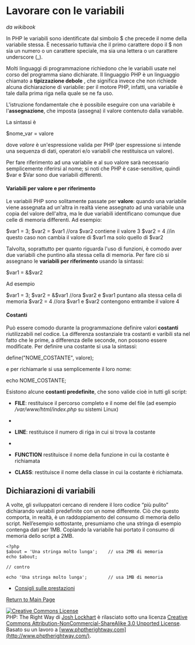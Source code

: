 # **Lavorare con le variabili**
*da wikibook*

In PHP le variabili sono identificate dal simbolo $ che precede il nome
della variabile stessa. È necessario tuttavia che il primo carattere
dopo il $ non sia un numero o un carattere speciale, ma sia una
lettera o un carattere underscore (_).

Molti linguaggi di programmazione richiedono che le variabili usate nel
corso del programma siano dichiarate. Il linguaggio PHP è un
linguaggio chiamato a **tipizzazione debole** , che significa
invece che non richiede alcuna dichiarazione di variabile: per il
motore PHP, infatti, una variabile è tale dalla prima riga nella
quale se ne fa uso.

L'istruzione fondamentale che è possibile eseguire con una variabile è
l'**assegnazione**, che imposta (assegna) il valore contenuto dalla variabile. 

La sintassi è

$nome_var = valore

dove _valore_ è un'espressione valida per PHP (per espressione si intende una
sequenza di dati, operatori e/o variabili che restituisca un valore). 

Per fare riferimento ad una
variabile e al suo valore sarà necessario semplicemente riferirsi al
nome; si noti che PHP è case-sensitive, quindi $var e $Var sono due variabili differenti. 

#### **Variabili per valore e per riferimento**

Le variabili PHP sono solitamente passate per **valore**:
quando una variabile viene assegnata ad un'altra in realtà viene
assegnato ad una variabile una copia del valore dell'altra, ma le due
variabili identificano comunque due celle di memoria differenti. Ad
esempio:

$var1 = 3;
$var2 = $var1 //ora $var2 contiene il valore 3
$var2 = 4 //in questo caso non cambia il valore di $var1 ma solo quello di $var2

Talvolta, soprattutto per quanto
riguarda l'uso di funzioni, è comodo aver due variabili che puntino
alla stessa cella di memoria. Per fare ciò si assegnano le **variabili per riferimento** usando
la sintassi:

$var1 = &$var2

Ad esempio

$var1 = 3;
$var2 = &$var1 //ora $var2 e $var1 puntano alla stessa cella di memoria
$var2 = 4 //ora $var1 e $var2 contengono entrambe il valore 4

#### **Costanti**

Può essere comodo durante la programmazione definire valori **costanti**
riutilizzabili nel codice. La differenza sostanziale tra costanti e
varibili sta nel fatto che le prime, a differenza delle seconde, non
possono essere modificate. Per definire una costante si usa la
sintassi:

define("NOME_COSTANTE", valore);

e per richiamarle si usa
semplicemente il loro nome:

echo NOME_COSTANTE;

Esistono alcune **costanti predefinite**, che sono valide cioè in tutti gli script:


* __FILE__:
	restituisce il percorso completo e il nome del file (ad esempio _/var/www/html/index.php_ su sistemi Linux)  
- 

* __LINE__:
	restituisce il numero di riga in cui si trova la costante  
- 

* __FUNCTION__
	restituisce il nome della funzione in cui la costante è richiamata 

* __CLASS__:
	restituisce il nome della classe in cui la costante è richiamata.


Dichiarazioni di variabili
--------------------------

A volte, gli sviluppatori cercano di rendere il loro codice “più pulito” dichiarando variabili predefinite con un nome differente. Ciò che questo comporta, in realtà, è un raddoppiamento del consumo di memoria dello script. Nell’esempio sottostante, presumiamo che una stringa di esempio contenga dati per 1MB. Copiando la variabile hai portato il consumo di memoria dello script a 2MB.

    <?php
    $about = 'Una stringa molto lunga';    // usa 2MB di memoria
    echo $about;
    
    // contro
    
    echo 'Una stringa molto lunga';        // usa 1MB di memoria

*   [Consigli sulle prestazioni](http://web.archive.org/web/20140625191431/https://developers.google.com/speed/articles/optimizing-php)

[Return to Main Page](http://it.phptherightway.com/)

[![Creative Commons License](Le%20basi%20-%20PHP:%20La%20Retta%20Via_files/88x31.png)](http://creativecommons.org/licenses/by-nc-sa/3.0/)  
PHP: The Right Way di [Josh Lockhart](http://www.twitter.com/codeguy) è rilasciato sotto una licenza [Creative Commons Attribution-NonCommercial-ShareAlike 3.0 Unported License](http://creativecommons.org/licenses/by-nc-sa/3.0/).  
Basato su un lavoro a [www.phptherightway.com](http://www.phptherightway.com/).
